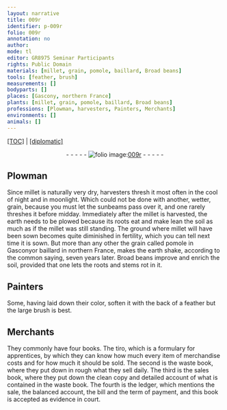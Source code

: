 ```yaml
---
layout: narrative
title: 009r
identifier: p-009r
folio: 009r
annotation: no
author:
mode: tl
editor: GR8975 Seminar Participants
rights: Public Domain
materials: [millet, grain, pomole, baillard, Broad beans]
tools: [feather, brush]
measurements: []
bodyparts: []
places: [Gascony, northern France]
plants: [millet, grain, pomole, baillard, Broad beans]
professions: [Plowman, harvesters, Painters, Merchants]
environments: []
animals: []
---
```


<p><a href="{{ site.baseurl }}/translation/">[TOC]</a> | <a href="{{ site.baseurl }}/texts/p-009r_tc/">[diplomatic]</a></p><div class="folio" align="center">- - - - - <a href="http://gallica.bnf.fr/ark:/12148/btv1b9059316c/f22.item" target="_blank"><img src="https://cu-mkp.github.io/2017-workshop-edition/assets/photo-icon.png" alt="folio image: " style="display:inline-block; margin-bottom:-3px;"/>009r</a> - - - - - </div>  
  

## <span class="pro">Plowman</span>

 
Since <span class="m"><span class="pa">millet</span></span> is naturally very dry, <span class="pro">harvesters</span> thresh it most often in the cool of night and in moonlight. Which could not be done with another, wetter, <span class="m"><span class="pa">grain</span></span>, because you must let the sunbeams pass over it, and one rarely threshes it before midday. Immediately after the <span class="m"><span class="pa">millet</span></span> is harvested, the earth needs to be plowed because its roots eat and make lean <span class="sup">the soil</span> as much as if the <span class="m"><span class="pa">millet</span></span> was still standing. The ground where <span class="m"><span class="pa">millet</span></span> will have been sown becomes quite diminished in fertility, which you can tell next time it is sown. But more than any other the <span class="m">grain</span> called <span class="m"><span class="pa">pomole</span></span> in <span class="pl">Gascony</span>or <span class="m"><span class="pa">baillard</span></span> in <span class="pl"><span class="sup">northern</span> France</span>, makes the earth shake, according to the common saying, seven years later. <span class="m"><span class="pa">Broad beans</span></span> improve and enrich the soil, provided that one lets the roots and stems rot in it.
 
 
  

## <span class="pro">Painters</span>

 
Some, having laid down their color, soften it with the back of a <span class="tl">feather</span> but the large <span class="tl">brush</span> is best.
 
 
  

## <span class="pro">Merchants</span>

 
They commonly have four books. The tiro, which is a formulary for apprentices, by which they can know how much every item of merchandise costs and for how much it should be sold. The second is the waste book, where they put down in rough what they sell daily. The third is the sales book, where they put down the clean copy and detailed account of what is contained in the waste book. The fourth is the ledger, which mentions the sale, the balanced account, the bill and the term of payment, and this book is accepted as evidence in court.
 
